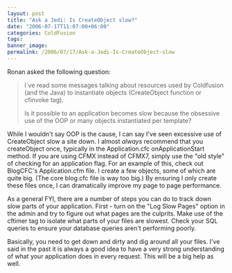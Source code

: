 ```yaml
---
layout: post
title: "Ask a Jedi: Is CreateObject slow?"
date: "2006-07-17T11:07:00+06:00"
categories: ColdFusion 
tags: 
banner_image: 
permalink: /2006/07/17/Ask-a-Jedi-Is-CreateObject-slow
---
```


Ronan asked the following question:

<blockquote>
I´ve read some messages talking about resources used by Coldfusion (and the Java) to instantiate objects (CreateObject function or cfinvoke tag).

Is it possible to an application becomes slow because the obsessive use of the OOP or many objects instantiated per template?
</blockquote>

While I wouldn't say OOP is the cause, I can say I've seen excessive use of CreateObject slow a site down. I almost <i>always</i> recommend that you createObject once, typically in the Application.cfc onApplicationStart method. If you are using CFMX instead of CFMX7, simply use the "old style" of checking for an application flag. For an example of this, check out <a hrer="http://www.blogcfc.com">BlogCFC</a>'s Application.cfm file. I create a few objects, some of which are quite big. (The core blog.cfc file is way too big.) By ensuring I only create these files once, I can dramatically improve my page to page performance.

As a general FYI, there are a number of steps you can do to track down slow parts of your application. First - turn on the "Log Slow Pages" option in the admin and try to figure out what pages are the culprits. Make use of the cftimer tag to isolate what parts of your files are slowest. Check your SQL queries to ensure your database queries aren't performing poorly. 

Basically, you need to get down and dirty and dig around all your files. I've said in the past it is always a good idea to have a very strong understanding of what your application does in every request. This will be a big help as well.